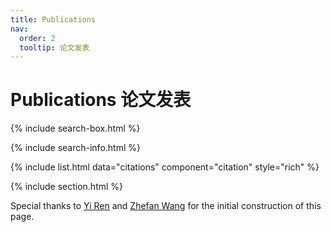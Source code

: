 ```yaml
---
title: Publications
nav:
  order: 2
  tooltip: 论文发表
---
```


# <i class="fas fa-microscope"></i>Publications 论文发表

{% include search-box.html %}

{% include search-info.html %}

{% include list.html data="citations" component="citation" style="rich" %}

{% include section.html %}

Special thanks to [Yi Ren](/members/2_stu_2022_renyi.html) and [Zhefan Wang]() for the initial construction of this page.
